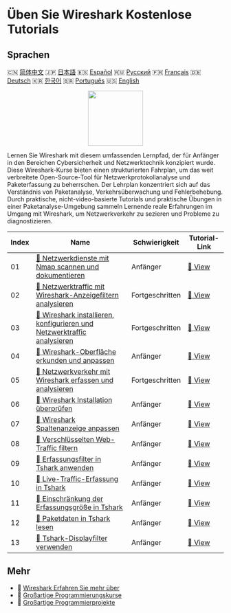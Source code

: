 # Üben Sie Wireshark Kostenlose Tutorials

## Sprachen

🇨🇳 [简体中文](README_zh.md) 🇯🇵 [日本語](README_ja.md) 🇪🇸 [Español](README_es.md) 🇷🇺 [Русский](README_ru.md) 🇫🇷 [Français](README_fr.md) 🇩🇪 [Deutsch](README_de.md) 🇰🇷 [한국어](README_ko.md) 🇧🇷 [Português](README_pt.md) 🇺🇸 [English](README.md) 

<div align="center">
<img width="128px" src="https://file.labex.io/path/OuFutztV2dPZ.png">
</div>

Lernen Sie Wireshark mit diesem umfassenden Lernpfad, der für Anfänger in den Bereichen Cybersicherheit und Netzwerktechnik konzipiert wurde. Diese Wireshark-Kurse bieten einen strukturierten Fahrplan, um das weit verbreitete Open-Source-Tool für Netzwerkprotokollanalyse und Paketerfassung zu beherrschen. Der Lehrplan konzentriert sich auf das Verständnis von Paketanalyse, Verkehrsüberwachung und Fehlerbehebung. Durch praktische, nicht-video-basierte Tutorials und praktische Übungen in einer Paketanalyse-Umgebung sammeln Lernende reale Erfahrungen im Umgang mit Wireshark, um Netzwerkverkehr zu sezieren und Probleme zu diagnostizieren.

|   Index | Name                                                                                                                                                                                    | Schwierigkeit   | Tutorial-Link                                                                                                          |
|---------|-----------------------------------------------------------------------------------------------------------------------------------------------------------------------------------------|-----------------|------------------------------------------------------------------------------------------------------------------------|
|      01 | [📖 Netzwerkdienste mit Nmap scannen und dokumentieren](https://labex.io/de/tutorials/nmap-use-nmap-to-scan-and-document-network-services-415932)                                       | Anfänger        | [🔗 View](https://labex.io/de/tutorials/nmap-use-nmap-to-scan-and-document-network-services-415932)                    |
|      02 | [📖 Netzwerktraffic mit Wireshark-Anzeigefiltern analysieren](https://labex.io/de/tutorials/wireshark-analyze-network-traffic-with-wireshark-display-filters-415944)                    | Fortgeschritten | [🔗 View](https://labex.io/de/tutorials/wireshark-analyze-network-traffic-with-wireshark-display-filters-415944)       |
|      03 | [📖 Wireshark installieren, konfigurieren und Netzwerktraffic analysieren](https://labex.io/de/tutorials/wireshark-install-configure-and-analyze-network-traffic-with-wireshark-415947) | Fortgeschritten | [🔗 View](https://labex.io/de/tutorials/wireshark-install-configure-and-analyze-network-traffic-with-wireshark-415947) |
|      04 | [📖 Wireshark-Oberfläche erkunden und anpassen](https://labex.io/de/tutorials/wireshark-explore-and-customize-wireshark-interface-415949)                                               | Anfänger        | [🔗 View](https://labex.io/de/tutorials/wireshark-explore-and-customize-wireshark-interface-415949)                    |
|      05 | [📖 Netzwerkverkehr mit Wireshark erfassen und analysieren](https://labex.io/de/tutorials/wireshark-capture-and-analyze-network-traffic-with-wireshark-415956)                          | Fortgeschritten | [🔗 View](https://labex.io/de/tutorials/wireshark-capture-and-analyze-network-traffic-with-wireshark-415956)           |
|      06 | [📖 Wireshark Installation überprüfen](https://labex.io/de/tutorials/wireshark-verify-wireshark-installation-548783)                                                                    | Anfänger        | [🔗 View](https://labex.io/de/tutorials/wireshark-verify-wireshark-installation-548783)                                |
|      07 | [📖 Wireshark Spaltenanzeige anpassen](https://labex.io/de/tutorials/wireshark-customize-wireshark-column-display-548785)                                                               | Anfänger        | [🔗 View](https://labex.io/de/tutorials/wireshark-customize-wireshark-column-display-548785)                           |
|      08 | [📖 Verschlüsselten Web-Traffic filtern](https://labex.io/de/tutorials/wireshark-filter-encrypted-web-traffic-548806)                                                                   | Anfänger        | [🔗 View](https://labex.io/de/tutorials/wireshark-filter-encrypted-web-traffic-548806)                                 |
|      09 | [📖 Erfassungsfilter in Tshark anwenden](https://labex.io/de/tutorials/wireshark-apply-capture-filters-in-tshark-548914)                                                                | Anfänger        | [🔗 View](https://labex.io/de/tutorials/wireshark-apply-capture-filters-in-tshark-548914)                              |
|      10 | [📖 Live-Traffic-Erfassung in Tshark](https://labex.io/de/tutorials/wireshark-capture-live-traffic-in-tshark-548916)                                                                    | Anfänger        | [🔗 View](https://labex.io/de/tutorials/wireshark-capture-live-traffic-in-tshark-548916)                               |
|      11 | [📖 Einschränkung der Erfassungsgröße in Tshark](https://labex.io/de/tutorials/wireshark-limit-capture-size-in-tshark-548932)                                                           | Anfänger        | [🔗 View](https://labex.io/de/tutorials/wireshark-limit-capture-size-in-tshark-548932)                                 |
|      12 | [📖 Paketdaten in Tshark lesen](https://labex.io/de/tutorials/wireshark-read-packet-data-in-tshark-548937)                                                                              | Anfänger        | [🔗 View](https://labex.io/de/tutorials/wireshark-read-packet-data-in-tshark-548937)                                   |
|      13 | [📖 Tshark-Displayfilter verwenden](https://labex.io/de/tutorials/wireshark-use-display-filters-in-tshark-548939)                                                                       | Anfänger        | [🔗 View](https://labex.io/de/tutorials/wireshark-use-display-filters-in-tshark-548939)                                |

## Mehr

- 🔗 [Wireshark Erfahren Sie mehr über](https://labex.io/de/skilltrees/wireshark)
- 🔗 [Großartige Programmierungskurse](https://github.com/labex-labs/awesome-programming-courses)
- 🔗 [Großartige Programmierprojekte](https://github.com/labex-labs/awesome-programming-projects)

